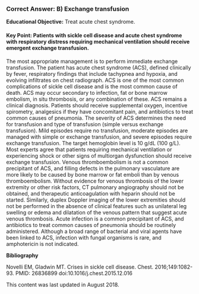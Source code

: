 
### Correct Answer: B) Exchange transfusion 

**Educational Objective:** Treat acute chest syndrome.

#### **Key Point:** Patients with sickle cell disease and acute chest syndrome with respiratory distress requiring mechanical ventilation should receive emergent exchange transfusion.

The most appropriate management is to perform immediate exchange transfusion. The patient has acute chest syndrome (ACS), defined clinically by fever, respiratory findings that include tachypnea and hypoxia, and evolving infiltrates on chest radiograph. ACS is one of the most common complications of sickle cell disease and is the most common cause of death. ACS may occur secondary to infection, fat or bone marrow embolism, in situ thrombosis, or any combination of these. ACS remains a clinical diagnosis. Patients should receive supplemental oxygen, incentive spirometry, analgesics if they have concomitant pain, and antibiotics to treat common causes of pneumonia. The severity of ACS determines the need for transfusion and type of transfusion (simple versus exchange transfusion). Mild episodes require no transfusion, moderate episodes are managed with simple or exchange transfusion, and severe episodes require exchange transfusion. The target hemoglobin level is 10 g/dL (100 g/L). Most experts agree that patients requiring mechanical ventilation or experiencing shock or other signs of multiorgan dysfunction should receive exchange transfusion.
Venous thromboembolism is not a common precipitant of ACS, and filling defects in the pulmonary vasculature are more likely to be caused by bone marrow or fat emboli than by venous thromboembolism. Without evidence for venous thrombosis of the lower extremity or other risk factors, CT pulmonary angiography should not be obtained, and therapeutic anticoagulation with heparin should not be started. Similarly, duplex Doppler imaging of the lower extremities should not be performed in the absence of clinical features such as unilateral leg swelling or edema and dilatation of the venous pattern that suggest acute venous thrombosis.
Acute infection is a common precipitant of ACS, and antibiotics to treat common causes of pneumonia should be routinely administered. Although a broad range of bacterial and viral agents have been linked to ACS, infection with fungal organisms is rare, and amphotericin is not indicated.

**Bibliography**

Novelli EM, Gladwin MT. Crises in sickle cell disease. Chest. 2016;149:1082-93. PMID: 26836899 doi:10.1016/j.chest.2015.12.016

This content was last updated in August 2018.